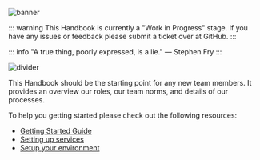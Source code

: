 ![banner](/assets//banner.svg)

::: warning
This Handbook is currently a "Work in Progress" stage. If you have any issues or feedback please submit a ticket over at GitHub.
:::

::: info
"A true thing, poorly expressed, is a lie." — Stephen Fry
:::

![divider](/assets//divider.png)

This Handbook should be the starting point for any new team members. It provides an overview our roles, our team norms, and details of our processes.

To help you getting started please check out the following resources:
- [Getting Started Guide](/on-boarding/)
- [Setting up services](/on-boarding/setting-up-services.md)
- [Setup your environment](/on-boarding/setup-your-environment.md)
